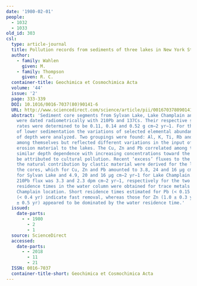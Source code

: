 ```yaml
---
date: '1980-02-01'
people:
  - 1032
  - 1033
old_id: 303
csl:
  type: article-journal
  title: Pollution records from sediments of three lakes in New York State
  author:
    - family: Wahlen
      given: M.
    - family: Thompson
      given: R. C.
  container-title: Geochimica et Cosmochimica Acta
  volume: '44'
  issue: '2'
  page: 333-339
  DOI: 10.1016/0016-7037(80)90141-6
  URL: http://www.sciencedirect.com/science/article/pii/0016703780901416
  abstract: 'Sediment core segments from Sylvan Lake, Lake Champlain and Lake Canadarago
    were dated radiometrically with 210Pb and 137Cs. Their respective sedimentation
    rates were determined to be 0.11, 0.14 and 0.52 g cm−2 yr−1. For the two lakes
    of lower sedimentation the variations of selected elemental abundances as function
    of depth were analyzed. Two groupings were found: Al, K, Ti, Rb and Zr were correlated
    among themselves but reflected different variations in the input of terrigenous
    erosion material to the lakes. The Cu, Zn and Pb correlated among themselves showed
    similar depth dependence with increasing concentrations toward the top which can
    be attributed to cultural pollution. Recent ‘excess’ fluxes to the sediments above
    the natural contribution by clastic material were derived for the location of
    the cores, which for Cu, Zn and Pb amounted to 3.8, 24 and 16 μg cm−2 yr−1 respectively
    for Sylvan Lake and 4.9, 20 and 16 μg cm−2 yr−1 for Lake Champlain. The corresponding
    210Pb flux was 3.3 and 2.3 dpm cm−2 yr−1, respectively for the two lakes. Approximate
    residence times in the water column were obtained for trace metals at the Lake
    Champlain location. Short residence times estimated for Pb (< 0.15 yr) and Cu
    (< 0.4 yr) indicate fast removal, whereas those for Zn (1.0 ± 0.3 yr) and Cr (2.0
    ± 0.5 yr) appeared to be dominated by the water residence time.'
  issued:
    date-parts:
      - - 1980
        - 2
        - 1
  source: ScienceDirect
  accessed:
    date-parts:
      - - 2018
        - 11
        - 21
  ISSN: 0016-7037
  container-title-short: Geochimica et Cosmochimica Acta
---
```

